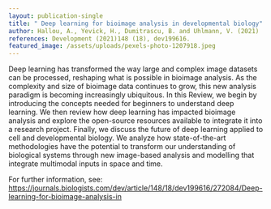 ```yaml
---
layout: publication-single
title: " Deep learning for bioimage analysis in developmental biology"
author: Hallou, A., Yevick, H., Dumitrascu, B. and Uhlmann, V. (2021)
references: Development (2021)148 (18), dev199616.
featured_image: /assets/uploads/pexels-photo-1207918.jpeg
---
```

Deep learning has transformed the way large and complex image datasets can be processed, reshaping what is possible in bioimage analysis. As the complexity and size of bioimage data continues to grow, this new analysis paradigm is becoming increasingly ubiquitous. In this Review, we begin by introducing the concepts needed for beginners to understand deep learning. We then review how deep learning has impacted bioimage analysis and explore the open-source resources available to integrate it into a research project. Finally, we discuss the future of deep learning applied to cell and developmental biology. We analyze how state-of-the-art methodologies have the potential to transform our understanding of biological systems through new image-based analysis and modelling that integrate multimodal inputs in space and time.

For further information, see: https://journals.biologists.com/dev/article/148/18/dev199616/272084/Deep-learning-for-bioimage-analysis-in